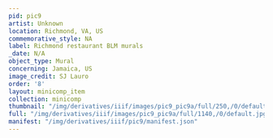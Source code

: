 ```yaml
---
pid: pic9
artist: Unknown
location: Richmond, VA, US
commemorative_style: NA
label: Richmond restaurant BLM murals
_date: N/A
object_type: Mural
concerning: Jamaica, US
image_credit: SJ Lauro
order: '8'
layout: minicomp_item
collection: minicomp
thumbnail: "/img/derivatives/iiif/images/pic9_pic9a/full/250,/0/default.jpg"
full: "/img/derivatives/iiif/images/pic9_pic9a/full/1140,/0/default.jpg"
manifest: "/img/derivatives/iiif/pic9/manifest.json"
---
```

